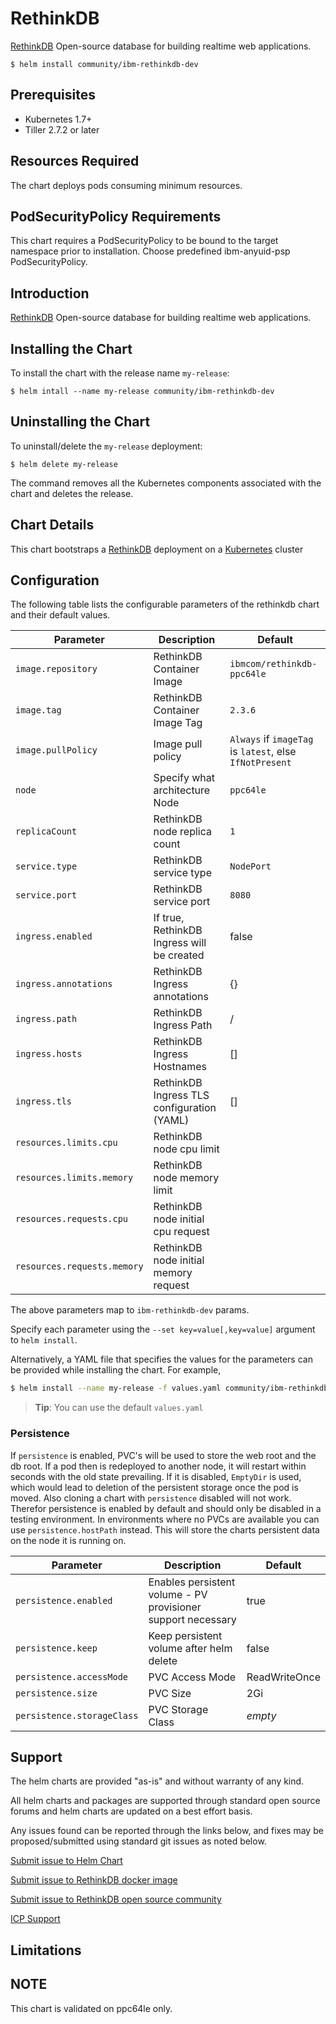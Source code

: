 # RethinkDB

[RethinkDB](https://github.com/rethinkdb/rethinkdb) Open-source database for building realtime web applications.

```console
$ helm install community/ibm-rethinkdb-dev
```

## Prerequisites

- Kubernetes 1.7+ 
- Tiller 2.7.2 or later

## Resources Required
The chart deploys pods consuming minimum resources.

## PodSecurityPolicy Requirements
This chart requires a PodSecurityPolicy to be bound to the target namespace prior to installation. Choose predefined ibm-anyuid-psp PodSecurityPolicy.

## Introduction

[RethinkDB](https://github.com/rethinkdb/rethinkdb) Open-source database for building realtime web applications.

## Installing the Chart

To install the chart with the release name `my-release`:

```console
$ helm intall --name my-release community/ibm-rethinkdb-dev
```

## Uninstalling the Chart

To uninstall/delete the `my-release` deployment:

```console
$ helm delete my-release
```

The command removes all the Kubernetes components associated with the chart and deletes the release.

## Chart Details
This chart bootstraps a [RethinkDB](https://github.com/rethinkdb/rethinkdb) deployment on a [Kubernetes](http://kubernetes.io) cluster


## Configuration

The following table lists the configurable parameters of the rethinkdb chart and their default values.

|      Parameter            |          Description            |                         Default                         |
|---------------------------|---------------------------------|---------------------------------------------------------|
| `image.repository`        | RethinkDB Container Image       | `ibmcom/rethinkdb-ppc64le`                              |
| `image.tag`               | RethinkDB Container Image Tag   | `2.3.6`                                                 |
| `image.pullPolicy`        | Image pull policy               | `Always` if `imageTag` is `latest`, else `IfNotPresent` |
| `node`                    | Specify what architecture Node  | `ppc64le`                                               |
| `replicaCount`            | RethinkDB node replica count    | `1`                                                     |
| `service.type`            | RethinkDB service type          | `NodePort`                                              |
| `service.port`               | RethinkDB service port          | `8080`                                                  |
| `ingress.enabled`          | If true, RethinkDB Ingress will be created | false                                        |
| `ingress.annotations`             | RethinkDB Ingress annotations   |  {}                                                     |
| `ingress.path`                    | RethinkDB Ingress Path          | /                                                       |
| `ingress.hosts`           | RethinkDB Ingress Hostnames     | []                                                      |
| `ingress.tls`                     | RethinkDB Ingress TLS configuration (YAML) | []                                           |
| `resources.limits.cpu`    | RethinkDB node cpu limit       |                                                         |
| `resources.limits.memory` | RethinkDB node memory limit    |                                                         |
| `resources.requests.cpu`  | RethinkDB node initial cpu request |                                                     |
| `resources.requests.memory` | RethinkDB node initial memory request|                                                 |


The above parameters map to `ibm-rethinkdb-dev` params.

Specify each parameter using the `--set key=value[,key=value]` argument to `helm install`. 

Alternatively, a YAML file that specifies the values for the parameters can be provided while installing the chart. For example,

```bash
$ helm install --name my-release -f values.yaml community/ibm-rethinkdb-dev
```

> **Tip**: You can use the default `values.yaml`

### Persistence

If `persistence` is enabled, PVC's will be used to store the web root and the db root. If a pod then is redeployed to another node, it will restart within seconds with the old state prevailing. If it is disabled, `EmptyDir` is used, which would lead to deletion of the persistent storage once the pod is moved. Also cloning a chart with `persistence` disabled will not work. Therefor persistence is enabled by default and should only be disabled in a testing environment. In environments where no PVCs are available you can use `persistence.hostPath` instead. This will store the charts persistent data on the node it is running on.

| Parameter | Description | Default |
| - | - | - |
| `persistence.enabled` | Enables persistent volume - PV provisioner support necessary | true |
| `persistence.keep` | Keep persistent volume after helm delete | false |
| `persistence.accessMode` | PVC Access Mode | ReadWriteOnce |
| `persistence.size` | PVC Size | 2Gi |
| `persistence.storageClass` | PVC Storage Class | _empty_ |

## Support

The helm charts are provided "as-is" and without warranty of any kind.

All helm charts and packages are supported through standard open source forums and helm charts are updated on a best effort basis.

Any issues found can be reported through the links below, and fixes may be proposed/submitted using standard git issues as noted below.

[Submit issue to Helm Chart](https://github.com/ppc64le/charts/issues )

[Submit issue to RethinkDB docker image](https://github.com/ppc64le/build-scripts/issues )

[Submit issue to RethinkDB open source community](https://github.com/rethinkdb/rethinkdb/issues )

[ICP Support](https://ibm.biz/icpsupport )

## Limitations

## NOTE
This chart is validated on ppc64le only.

